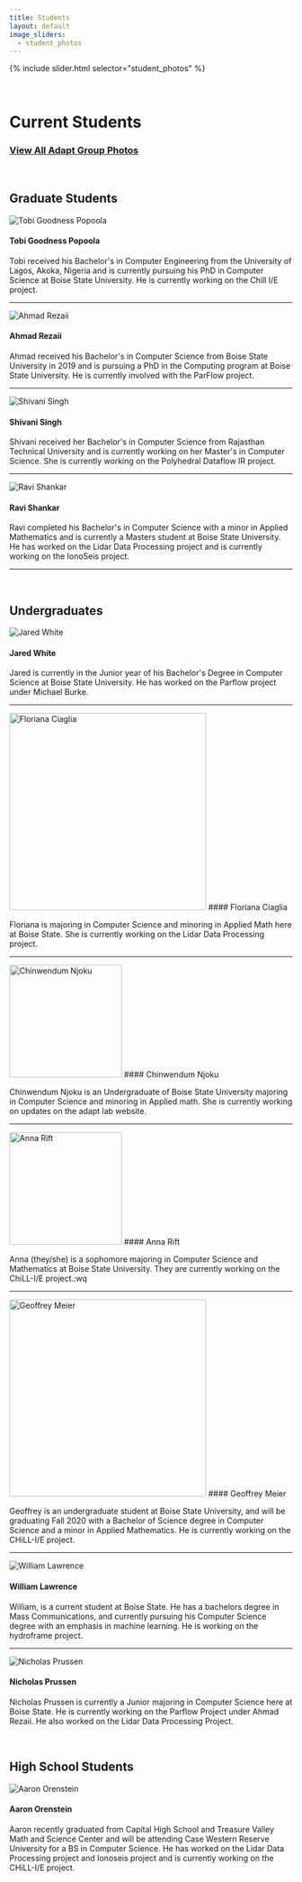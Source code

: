 ```yaml
---
title: Students
layout: default
image_sliders:
  - student_photos
---
```


[comment]: <> (Adding Students to the List.)
[comment]: <> (1. Make sure images of students are at a 300px by 300px resolution for consistency.)
[comment]: <> (2. Refer to Dr. Olschanowsky for the hierarchy of students if confused.)
[comment]: <> (3. The template for student bios is as follows.)
[comment]: <> ([Student Name] has [completed education] and is working on [current education]. He/She is currently working on [Adapt Project]. If you have any questions regarding this, please refer to previous examples.)
[comment]: <> (4. Keep Alumni profiles short and sweet.)
[comment]: <> (For documentation on how to edit the student slider, please refer to the documentation on index.md)
[comment]: <> (The difference is the slider is titled differently in the sliders.yml file as well as all imgages being stored in assets/img/studentcarousel)


{% include slider.html selector="student_photos" %}

<br>

# Current Students

### [View All Adapt Group Photos](group.md)

<br>

## Graduate Students

![Tobi Goodness Popoola](/assets/img/tobi-2-1-.jpg)

#### Tobi Goodness Popoola

Tobi received his Bachelor's in Computer Engineering from the University of Lagos, Akoka, Nigeria and is currently pursuing his PhD in Computer Science at Boise State University. He is currently working on the Chill I/E project.

* * *

![Ahmad Rezaii](/assets/img/Ahmad.png)

#### Ahmad Rezaii

Ahmad received his Bachelor's in Computer Science from Boise State University in 2019 and is pursuing a PhD in the Computing program at Boise State University. He is currently involved with the ParFlow project.

* * *


![Shivani Singh](/assets/img/Shivani.jpg)

#### Shivani Singh

Shivani received her Bachelor's in Computer Science from Rajasthan Technical University and is currently working on her Master's in Computer Science. She is currently working on the Polyhedral Dataflow IR project.

* * *

![Ravi Shankar](/assets/img/Ravi.png)

#### Ravi Shankar

Ravi completed his Bachelor's in Computer Science with a minor in Applied Mathematics and is currently a Masters student at Boise State University. He has worked on the Lidar Data Processing project and is currently working on the IonoSeis project.

* * *
<br>

## Undergraduates

![Jared White](/assets/img/Jared.jpg)

#### Jared White

Jared is currently in the Junior year of his Bachelor's Degree in Computer Science at Boise State University. He has worked on the Parflow project under Michael Burke.

* * *


<img src="/assets/img/Flo.jpeg" Height="350" alt="Floriana Ciaglia" />
#### Floriana Ciaglia

Floriana is majoring in Computer Science and minoring in Applied Math here at Boise State. She is currently working on the Lidar Data Processing project.


* * *


<img src="/assets/img/chinwe.jpeg" width="200" alt="Chinwendum Njoku" />
#### Chinwendum Njoku

Chinwendum Njoku is an Undergraduate of Boise State University majoring in Computer Science and minoring in Applied math. She is currently working on updates on the adapt lab website.

* * *

<img src="/assets/img/Anna.jpeg" width="200" alt="Anna Rift" />
#### Anna Rift

Anna (they/she) is a sophomore majoring in Computer Science and Mathematics at Boise State University. They are currently working on the ChiLL-I/E project.:wq


* * *


<img src="/assets/img/Geoffrey.jpeg" Height="350" alt="Geoffrey Meier" />
#### Geoffrey Meier

Geoffrey is an undergraduate student at Boise State University, and will be graduating Fall 2020 with a Bachelor of Science degree in Computer Science and a minor in Applied Mathematics. He is currently working on the CHiLL-I/E project.


* * *

![William Lawrence](/assets/img/Will.jpeg)

#### William Lawrence

William, is a current student at Boise State. He has a bachelors degree in Mass Communications, and currently pursuing his Computer Science degree with an emphasis in machine learning. He is working on the hydroframe project.



* * *

![Nicholas Prussen](/assets/img/Nicholas.jpeg)

#### Nicholas Prussen

Nicholas Prussen is currently a Junior majoring in Computer Science here at Boise State.   He is currently working on the Parflow Project under Ahmad Rezaii. He also worked on the Lidar Data Processing
Project.


<br>

## High School Students

![Aaron Orenstein](/assets/img/Aaron.jpg)

#### Aaron Orenstein

Aaron recently graduated from Capital High School and Treasure Valley Math and Science Center and will be attending Case Western Reserve University for a BS in Computer Science. He has worked on the Lidar Data Processing project and Ionoseis project and is currently working on the CHiLL-I/E project.

